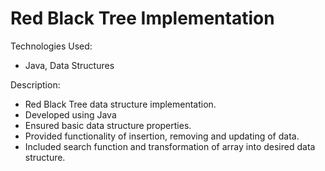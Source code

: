 # Red Black Tree Implementation
Technologies Used:
* Java, Data Structures

Description:
* Red Black Tree data structure implementation.
* Developed using Java
* Ensured basic data structure properties. 
* Provided functionality of insertion, removing and updating of data. 
* Included search function and transformation of array into desired data structure.

